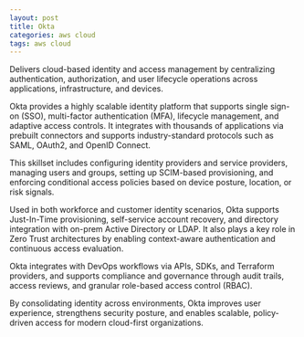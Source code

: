 ```yaml
---
layout: post
title: Okta
categories: aws cloud
tags: aws cloud
---
```


Delivers cloud-based identity and access management by centralizing authentication, authorization, and user lifecycle operations across applications, infrastructure, and devices.

<!--more-->
Okta provides a highly scalable identity platform that supports single sign-on (SSO), multi-factor authentication (MFA), lifecycle management, and adaptive access controls. It integrates with thousands of applications via prebuilt connectors and supports industry-standard protocols such as SAML, OAuth2, and OpenID Connect.

This skillset includes configuring identity providers and service providers, managing users and groups, setting up SCIM-based provisioning, and enforcing conditional access policies based on device posture, location, or risk signals.

Used in both workforce and customer identity scenarios, Okta supports Just-In-Time provisioning, self-service account recovery, and directory integration with on-prem Active Directory or LDAP. It also plays a key role in Zero Trust architectures by enabling context-aware authentication and continuous access evaluation.

Okta integrates with DevOps workflows via APIs, SDKs, and Terraform providers, and supports compliance and governance through audit trails, access reviews, and granular role-based access control (RBAC).

By consolidating identity across environments, Okta improves user experience, strengthens security posture, and enables scalable, policy-driven access for modern cloud-first organizations.